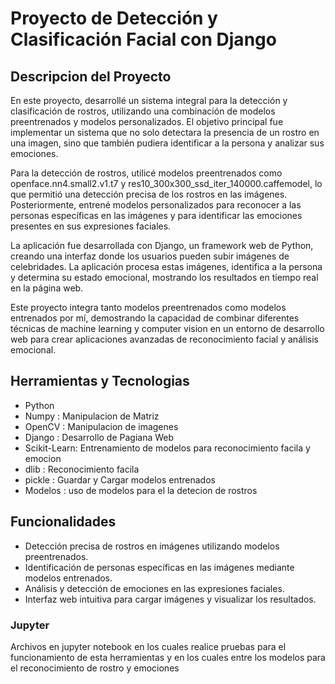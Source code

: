 # Proyecto de Detección y Clasificación Facial con Django 
## Descripcion del Proyecto
En este proyecto, desarrollé un sistema integral para la detección y clasificación de rostros, utilizando una combinación de modelos preentrenados y modelos personalizados. El objetivo principal fue implementar un sistema que no solo detectara la presencia de un rostro en una imagen, sino que también pudiera identificar a la persona y analizar sus emociones.

Para la detección de rostros, utilicé modelos preentrenados como openface.nn4.small2.v1.t7 y res10_300x300_ssd_iter_140000.caffemodel, lo que permitió una detección precisa de los rostros en las imágenes. Posteriormente, entrené modelos personalizados para reconocer a las personas específicas en las imágenes y para identificar las emociones presentes en sus expresiones faciales.

La aplicación fue desarrollada con Django, un framework web de Python, creando una interfaz donde los usuarios pueden subir imágenes de celebridades. La aplicación procesa estas imágenes, identifica a la persona y determina su estado emocional, mostrando los resultados en tiempo real en la página web.

Este proyecto integra tanto modelos preentrenados como modelos entrenados por mí, demostrando la capacidad de combinar diferentes técnicas de machine learning y computer vision en un entorno de desarrollo web para crear aplicaciones avanzadas de reconocimiento facial y análisis emocional.
## Herramientas y Tecnologias
- Python
- Numpy : Manipulacion de Matriz 
- OpenCV : Manipulacion de imagenes
- Django : Desarrollo de Pagiana Web
- Scikit-Learn: Entrenamiento de modelos para reconocimiento facila y emocion
- dlib : Reconocimiento facila
- pickle : Guardar y Cargar modelos entrenados
- Modelos : uso de modelos para el la detecion de rostros
## Funcionalidades
- Detección precisa de rostros en imágenes utilizando modelos preentrenados.
- Identificación de personas específicas en las imágenes mediante modelos entrenados.
- Análisis y detección de emociones en las expresiones faciales.
- Interfaz web intuitiva para cargar imágenes y visualizar los resultados.
### Jupyter
Archivos en jupyter notebook en los cuales realice pruebas para el funcionamiento de esta herramientas y en los cuales entre los modelos para el reconocimiento de rostro y emociones 
